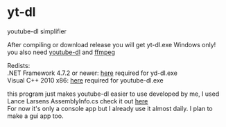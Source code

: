 # yt-dl
youtube-dl simplifier

After compiling or download release you will get yt-dl.exe Windows only!<br>
you also need <a href="https://youtube-dl.org/">youtube-dl</a>
and <a href="https://www.ffmpeg.org/">ffmpeg</a>

Redists:<br>
.NET Framework 4.7.2 or newer: <a href="https://dotnet.microsoft.com/download">here</a> required for yd-dl.exe<br>
Visual C++ 2010 x86: <a href="https://www.microsoft.com/en-us/download/confirmation.aspx?id=5555">here</a> required for youtube-dl.exe

this program just makes youtube-dl easier to use developed by me, I used Lance Larsens AssemblyInfo.cs check it out <a href="http://lancelarsen.com/reading-values-from-assemblyinfo-cs/">here</a><br>
For now it's only a console app but I already use it almost daily. I plan to make a gui app too.
